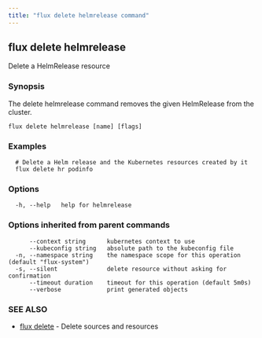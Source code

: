 ```yaml
---
title: "flux delete helmrelease command"
---
```

## flux delete helmrelease

Delete a HelmRelease resource

### Synopsis

The delete helmrelease command removes the given HelmRelease from the cluster.

```
flux delete helmrelease [name] [flags]
```

### Examples

```
  # Delete a Helm release and the Kubernetes resources created by it
  flux delete hr podinfo
```

### Options

```
  -h, --help   help for helmrelease
```

### Options inherited from parent commands

```
      --context string      kubernetes context to use
      --kubeconfig string   absolute path to the kubeconfig file
  -n, --namespace string    the namespace scope for this operation (default "flux-system")
  -s, --silent              delete resource without asking for confirmation
      --timeout duration    timeout for this operation (default 5m0s)
      --verbose             print generated objects
```

### SEE ALSO

* [flux delete](../flux_delete/)	 - Delete sources and resources

